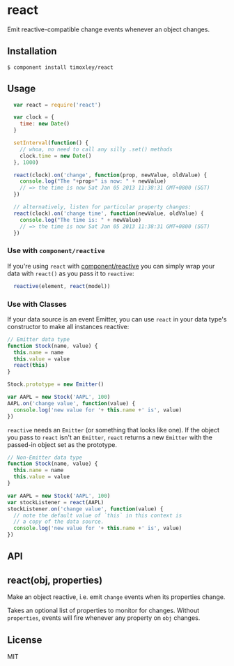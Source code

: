 # react

  Emit reactive-compatible change events whenever an object changes.

## Installation

    $ component install timoxley/react

## Usage

```js
  var react = require('react')

  var clock = {
    time: new Date()
  }

  setInterval(function() {
    // whoa, no need to call any silly .set() methods
    clock.time = new Date()
  }, 1000)

  react(clock).on('change', function(prop, newValue, oldValue) {
    console.log("The "+prop+" is now: " + newValue)
    // => the time is now Sat Jan 05 2013 11:38:31 GMT+0800 (SGT)
  })

  // alternatively, listen for particular property changes:
  react(clock).on('change time', function(newValue, oldValue) {
    console.log("The time is: " + newValue)
    // => the time is now Sat Jan 05 2013 11:38:31 GMT+0800 (SGT)
  })

```

### Use with `component/reactive`

If you're using `react` with [component/reactive](https://github.com/component/reactive) you can
simply wrap your data with `react()` as you pass it to `reactive`:

```js
  reactive(element, react(model))
```

### Use with Classes


If your data source is an event Emitter, you can use `react` in your
data type's constructor to make all instances reactive:

```js
// Emitter data type
function Stock(name, value) {
  this.name = name
  this.value = value
  react(this)
}

Stock.prototype = new Emitter()

var AAPL = new Stock('AAPL', 100)
AAPL.on('change value', function(value) {
  console.log('new value for '+ this.name +' is', value)
})

```

`reactive` needs an `Emitter` (or something that looks like one). If the object you pass to `react` isn't an `Emitter`, `react` returns a new `Emitter` with the passed-in object set as the prototype.

```js
// Non-Emitter data type
function Stock(name, value) {
  this.name = name
  this.value = value
}

var AAPL = new Stock('AAPL', 100)
var stockListener = react(AAPL)
stockListener.on('change value', function(value) {
  // note the default value of `this` in this context is
  // a copy of the data source.
  console.log('new value for '+ this.name +' is', value)
})
```

## API

## react(obj, properties)

Make an object reactive, i.e. emit `change` events when its properties change.

Takes an optional list of properties to monitor for changes. Without
`properties`, events will fire whenever any property on `obj` changes.

## License

  MIT
